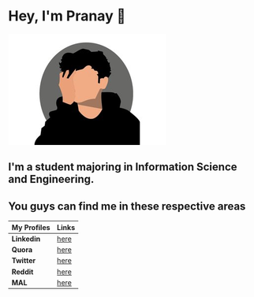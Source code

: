 # Hey, I'm Pranay 🙂


<img src = "rsz_pa.jpg" alt = "image">

## I'm a student majoring in Information Science and Engineering.

## You guys can find me in these respective areas


| My Profiles | Links |
| ------ | ------ |
| **Linkedin** | <a href="https://www.linkedin.com/in/pranay-andra-371ab5193/"> here </a> |
| **Quora** | <a href="https://www.quora.com/profile/Pranay-Kumar-Andra"> here </a> |
| **Twitter** | <a href="https://twitter.com/yanarpxx"> here </a> |
| **Reddit** | <a href="https://www.reddit.com/user/elcoco_93"> here </a> |
| **MAL** | <a href="https://myanimelist.net/profile/Elcoco_93"> here </a> |


